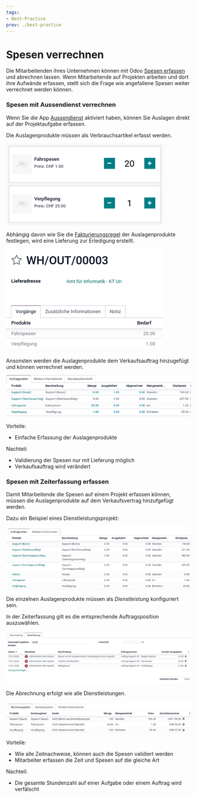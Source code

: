 ```yaml
---
tags:
- Best-Practice
prev: ./best-practice
---
```

# Spesen verrechnen

Die Mitarbeitenden ihres Unternehmen können mit Odoo [Spesen erfassen](Aufwand.md#Spesen%20erfassen) und abrechnen lassen. Wenn Mitarbeitende auf Projekten arbeiten und dort ihre Aufwände erfassen, stellt sich die Frage wie angefallene Spesen weiter verrechnet werden können.

### Spesen mit Aussendienst verrechnen

Wenn Sie die App [Aussendienst](Aussendienst.md) aktiviert haben, können Sie Auslagen direkt auf der Projektaufgabe erfassen.

Die Auslagenprodukte müssen als Verbrauchsartikel erfasst werden.

![](assets/Best%20Practice%20Spesen%20verrechnen%20Aussendienst.png)

Abhängig davon wie Sie die [Fakturierungsregel](Abrechnung.md#Fakturierungsregel%20festlegen) der Auslagenprodukte festlegen, wird eine Lieferung zur Erledigung erstellt.

![](assets/Best%20Practice%20Spesen%20verrechnen%20Lieferung.png)

Ansonsten werden die Auslagenprodukte dem Verkaufsauftrag hinzugefügt und können verrechnet werden.

![](assets/Best%20Practice%20Spesen%20verrechnen%20Auftrag%20mit%20Menge.png)

Vorteile:
* Einfache Erfassung der Auslagenprodukte

Nachteil:
* Validierung der Spesen nur mit Lieferung möglich
* Verkaufsauftrag wird verändert

### Spesen mit Zeiterfassung erfassen

Damit Mitarbeitende die Spesen auf einem Projekt erfassen können, müssen die Auslagenprodukte auf dem Verkaufsvertrag hinzufgefügt werden.

Dazu ein Beispiel eines Dienstleistungsprojekt:

![](assets/Best%20Practice%20Spesen%20verrechnen%20Auftragszeilen.png)

Die einzelnen Auslagenprodukte müssen als *Dienstleistung* konfiguriert sein.

In der Zeiterfassung gilt es die entsprechende Auftragsposition auszuwählen.

![](assets/Best%20Practice%20Spesen%20verrechnen%20Zeiterfassung.png)

Die Abrechnung erfolgt wie alle Dienstleistungen.

![](assets/Best%20Practice%20Spesen%20verrechnen%20Rechnung.png)

Vorteile:
* Wie alle Zeitnachweise, können auch die Spesen validiert werden
* Mitarbeiter erfassen die Zeit und Spesen auf die gleiche Art

Nachteil:
* Die gesamte Stundenzahl auf einer Aufgabe oder einem Auftrag wird verfälscht

